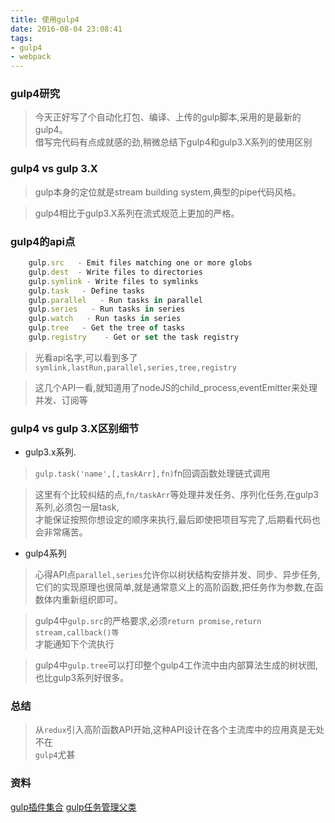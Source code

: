 ```yaml
---
title: 使用gulp4
date: 2016-08-04 23:08:41
tags:
- gulp4
- webpack
---
```


### gulp4研究

> 今天正好写了个自动化打包、编译、上传的gulp脚本,采用的是最新的gulp4。  
> 借写完代码有点成就感的劲,稍微总结下gulp4和gulp3.X系列的使用区别 

### gulp4 vs gulp 3.X

> gulp本身的定位就是stream building system,典型的pipe代码风格。   

> gulp4相比于gulp3.X系列在流式规范上更加的严格。  

### gulp4的api点

```javascript
    gulp.src   - Emit files matching one or more globs
    gulp.dest  - Write files to directories
    gulp.symlink - Write files to symlinks
    gulp.task   - Define tasks
    gulp.parallel   - Run tasks in parallel
    gulp.series   - Run tasks in series
    gulp.watch   - Run tasks in series
    gulp.tree   - Get the tree of tasks
    gulp.registry    - Get or set the task registry
```

> 光看api名字,可以看到多了```symlink,lastRun,parallel,series,tree,registry``` 
 
> 这几个API一看,就知道用了nodeJS的child_process,eventEmitter来处理并发、订阅等  

### gulp4 vs gulp 3.X区别细节
-  gulp3.x系列.

> ```gulp.task('name',[,taskArr],fn)```fn回调函数处理链式调用  

> 这里有个比较纠结的点,```fn/taskArr```等处理并发任务、序列化任务,在gulp3系列,必须包一层task,  
> 才能保证按照你想设定的顺序来执行,最后即使把项目写完了,后期看代码也会非常痛苦。

- gulp4系列

> 心得API点```parallel,series```允许你以树状结构安排并发、同步、异步任务,  
> 它们的实现原理也很简单,就是通常意义上的高阶函数,把任务作为参数,在函数体内重新组织即可。

> gulp4中```gulp.src```的严格要求,必须`return promise,return stream,callback()等`  
> 才能通知下个流执行
    
> gulp4中```gulp.tree```可以打印整个gulp4工作流中由内部算法生成的树状图,也比gulp3系列好很多。

### 总结
> 从```redux```引入高阶函数API开始,这种API设计在各个主流库中的应用真是无处不在   
> ```gulp4```尤甚

### 资料
[gulp插件集合](https://github.com/cssmagic/blog/issues/62)
[gulp任务管理父类](https://github.com/gulpjs/undertaker#custom-registries)
      
      

    
